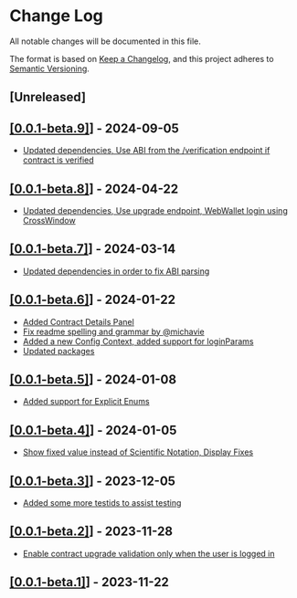 # Change Log

All notable changes will be documented in this file.

The format is based on [Keep a Changelog](https://keepachangelog.com/en/1.0.0/),
and this project adheres to [Semantic Versioning](https://semver.org/spec/v2.0.0.html).

## [Unreleased]

## [[0.0.1-beta.9]](https://github.com/terradharitri/drt-sdk-dapp-sc-explorer/pull/23)] - 2024-09-05

- [Updated dependencies, Use ABI from the /verification endpoint if contract is verified](https://github.com/terradharitri/drt-sdk-dapp-sc-explorer/pull/22)

## [[0.0.1-beta.8]](https://github.com/terradharitri/drt-sdk-dapp-sc-explorer/pull/21)] - 2024-04-22

- [Updated dependencies, Use upgrade endpoint, WebWallet login using CrossWindow](https://github.com/terradharitri/drt-sdk-dapp-sc-explorer/pull/20)

## [[0.0.1-beta.7]](https://github.com/terradharitri/drt-sdk-dapp-sc-explorer/pull/19)] - 2024-03-14

- [Updated dependencies in order to fix ABI parsing](https://github.com/terradharitri/drt-sdk-dapp-sc-explorer/pull/19)

## [[0.0.1-beta.6]](https://github.com/terradharitri/drt-sdk-dapp-sc-explorer/pull/18)] - 2024-01-22

- [Added Contract Details Panel](https://github.com/terradharitri/drt-sdk-dapp-sc-explorer/pull/17)
- [Fix readme spelling and grammar by @michavie](https://github.com/terradharitri/drt-sdk-dapp-sc-explorer/pull/16)
- [Added a new Config Context, added support for loginParams](https://github.com/terradharitri/drt-sdk-dapp-sc-explorer/pull/15)
- [Updated packages](https://github.com/terradharitri/drt-sdk-dapp-sc-explorer/pull/13)

## [[0.0.1-beta.5]](https://github.com/terradharitri/drt-sdk-dapp-sc-explorer/pull/12)] - 2024-01-08

- [Added support for Explicit Enums](https://github.com/terradharitri/drt-sdk-dapp-sc-explorer/pull/11)

## [[0.0.1-beta.4]](https://github.com/terradharitri/drt-sdk-dapp-sc-explorer/pull/10)] - 2024-01-05

- [Show fixed value instead of Scientific Notation, Display Fixes](https://github.com/terradharitri/drt-sdk-dapp-sc-explorer/pull/9)

## [[0.0.1-beta.3]](https://github.com/terradharitri/drt-sdk-dapp-sc-explorer/pull/8)] - 2023-12-05

- [Added some more testids to assist testing](https://github.com/terradharitri/drt-sdk-dapp-sc-explorer/pull/7)

## [[0.0.1-beta.2]](https://github.com/terradharitri/drt-sdk-dapp-sc-explorer/pull/6)] - 2023-11-28

- [Enable contract upgrade validation only when the user is logged in](https://github.com/terradharitri/drt-sdk-dapp-sc-explorer/pull/5)

## [[0.0.1-beta.1]](https://github.com/terradharitri/drt-sdk-dapp-sc-explorer/pull/3)] - 2023-11-22
